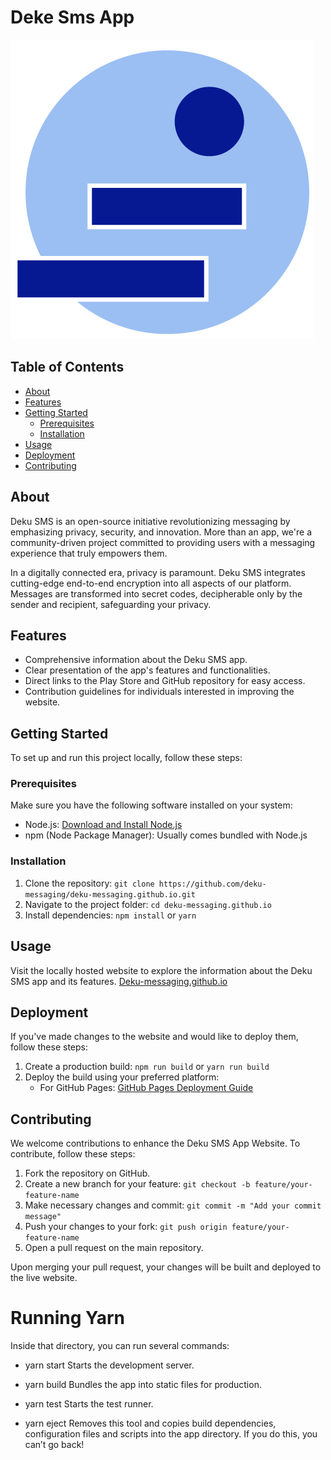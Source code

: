 # Deke Sms App

![Deku](./src/assets/logo.png)

## Table of Contents

- [About](#about)
- [Features](#features)
- [Getting Started](#getting-started)
  - [Prerequisites](#prerequisites)
  - [Installation](#installation)
- [Usage](#usage)
- [Deployment](#deployment)
- [Contributing](#contributing)

## About
Deku SMS is an open-source initiative revolutionizing messaging by emphasizing privacy, 
security, and innovation. More than an app, we're a community-driven project committed to 
providing users with a messaging experience that truly empowers them.

In a digitally connected era, privacy is paramount. 
Deku SMS integrates cutting-edge end-to-end encryption into all aspects of our platform.
Messages are transformed into secret codes, decipherable only by the sender and recipient, safeguarding your privacy.
                                    
## Features

- Comprehensive information about the Deku SMS app.
- Clear presentation of the app's features and functionalities.
- Direct links to the Play Store and GitHub repository for easy access.
- Contribution guidelines for individuals interested in improving the website.

## Getting Started

To set up and run this project locally, follow these steps:

### Prerequisites

Make sure you have the following software installed on your system:

- Node.js: [Download and Install Node.js](https://nodejs.org/)
- npm (Node Package Manager): Usually comes bundled with Node.js

### Installation

1. Clone the repository: `git clone https://github.com/deku-messaging/deku-messaging.github.io.git`
2. Navigate to the project folder: `cd deku-messaging.github.io`
3. Install dependencies: `npm install` or `yarn`

## Usage

Visit the locally hosted website to explore the information about the Deku SMS app and its features.
[Deku-messaging.github.io](https://deku-messaging.github.io)

## Deployment

If you've made changes to the website and would like to deploy them, follow these steps:

1. Create a production build: `npm run build` or  `yarn run build`
2. Deploy the build using your preferred platform:
   - For GitHub Pages: [GitHub Pages Deployment Guide](https://pages.github.com/)

## Contributing

We welcome contributions to enhance the Deku SMS App Website. To contribute, follow these steps:

1. Fork the repository on GitHub.
2. Create a new branch for your feature: `git checkout -b feature/your-feature-name`
3. Make necessary changes and commit: `git commit -m "Add your commit message"`
4. Push your changes to your fork: `git push origin feature/your-feature-name`
5. Open a pull request on the main repository.

Upon merging your pull request, your changes will be built and deployed to the live website.


# Running Yarn

Inside that directory, you can run several commands:

  - yarn start
    Starts the development server.

 -  yarn build
    Bundles the app into static files for production.

  - yarn test
    Starts the test runner.

  - yarn eject
    Removes this tool and copies build dependencies, configuration files
    and scripts into the app directory. If you do this, you can’t go back!

